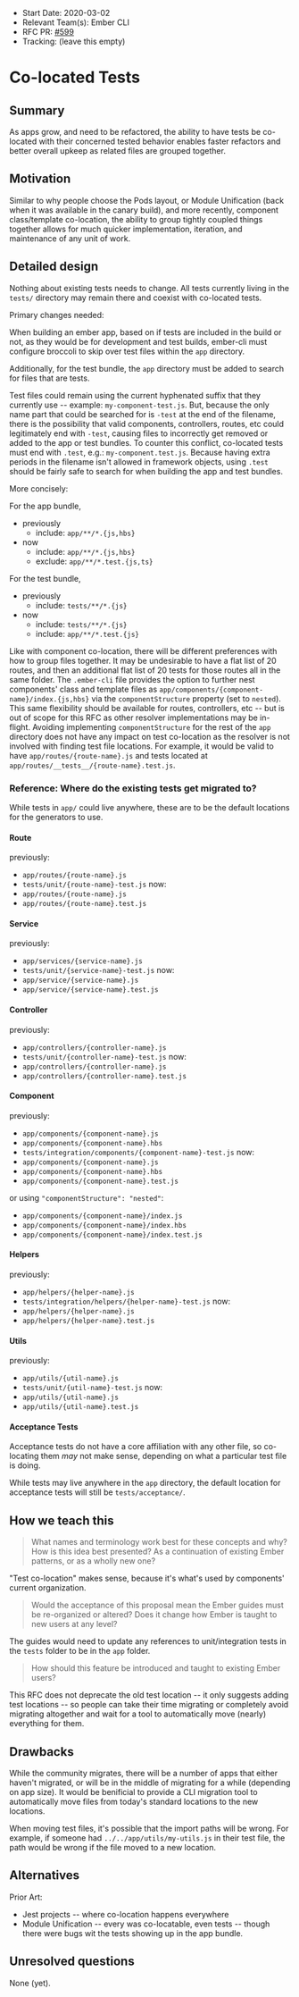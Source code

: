 - Start Date: 2020-03-02
- Relevant Team(s): Ember CLI
- RFC PR: [#599](https://github.com/emberjs/rfcs/pull/599)
- Tracking: (leave this empty)

# Co-located Tests

## Summary

As apps grow, and need to be refactored, the ability to have tests be co-located with their concerned tested behavior enables faster refactors and better overall upkeep as related files are grouped together.

## Motivation

Similar to why people choose the Pods layout, or Module Unification (back when it was available in the canary build), and more recently, component class/template co-location, the ability to group tightly coupled things together allows for much quicker implementation, iteration, and maintenance of any unit of work.

## Detailed design

Nothing about existing tests needs to change. All tests currently living in the `tests/` directory may remain there and coexist with co-located tests.

Primary changes needed:

When building an ember app, based on if tests are included in the build or not, as they would be for development and test builds, ember-cli must configure broccoli to skip over test files within the `app` directory.

Additionally, for the test bundle, the `app` directory must be added to search for files that are tests.

Test files could remain using the current hyphenated suffix that they currently use -- example: `my-component-test.js`.
But, because the only name part that could be searched for is `-test` at the end of the filename, there is the possibility that valid components, controllers, routes, etc could legitimately end with `-test`, causing files to incorrectly get removed or added to the app or test bundles.
To counter this conflict, co-located tests must end with `.test`, e.g.: `my-component.test.js`. Because having extra periods in the filename isn't allowed in framework objects, using `.test` should be fairly safe to search for when building the app and test bundles.

More concisely:

For the app bundle,
 - previously
   - include: `app/**/*.{js,hbs}`
 - now
   - include: `app/**/*.{js,hbs}`
   - exclude: `app/**/*.test.{js,ts}`

For the test bundle,
 - previously
   - include: `tests/**/*.{js}`
 - now
   - include: `tests/**/*.{js}`
   - include: `app/**/*.test.{js}`


Like with component co-location, there will be different preferences with how to group files together. It may be undesirable to have a flat list of 20 routes, and then an additional flat list of 20 tests for those routes all in the same folder.
The `.ember-cli` file provides the option to further nest components' class and template files as `app/components/{component-name}/index.{js,hbs}` via the `componentStructure` property (set to `nested`).
This same flexibility should be available for routes, controllers, etc -- but is out of scope for this RFC as other resolver implementations may be in-flight.
Avoiding implementing `componentStructure` for the rest of the `app` directory does not have any impact on test co-location as the resolver is not involved with finding test file locations. For example, it would be valid to have `app/routes/{route-name}.js` and tests located at `app/routes/__tests__/{route-name}.test.js`.


### Reference: Where do the existing tests get migrated to?
While tests in `app/` could live anywhere, these are to be the default locations for the generators to use.

#### Route

previously:
 - `app/routes/{route-name}.js`
 - `tests/unit/{route-name}-test.js`
now:
 - `app/routes/{route-name}.js`
 - `app/routes/{route-name}.test.js`

#### Service

previously:
 - `app/services/{service-name}.js`
 - `tests/unit/{service-name}-test.js`
now:
 - `app/service/{service-name}.js`
 - `app/service/{service-name}.test.js`

#### Controller

previously:
 - `app/controllers/{controller-name}.js`
 - `tests/unit/{controller-name}-test.js`
now:
 - `app/controllers/{controller-name}.js`
 - `app/controllers/{controller-name}.test.js`

#### Component

previously:
 - `app/components/{component-name}.js`
 - `app/components/{component-name}.hbs`
 - `tests/integration/components/{component-name}-test.js`
now:
 - `app/components/{component-name}.js`
 - `app/components/{component-name}.hbs`
 - `app/components/{component-name}.test.js`

or using `"componentStructure": "nested"`:
 - `app/components/{component-name}/index.js`
 - `app/components/{component-name}/index.hbs`
 - `app/components/{component-name}/index.test.js`

#### Helpers

previously:
 - `app/helpers/{helper-name}.js`
 - `tests/integration/helpers/{helper-name}-test.js`
now:
 - `app/helpers/{helper-name}.js`
 - `app/helpers/{helper-name}.test.js`

#### Utils

previously:
 - `app/utils/{util-name}.js`
 - `tests/unit/{util-name}-test.js`
now:
 - `app/utils/{util-name}.js`
 - `app/utils/{util-name}.test.js`

#### Acceptance Tests

Acceptance tests do not have a core affiliation with any other file, so co-locating them _may_ not make sense, depending on what a particular test file is doing.

While tests may live anywhere in the `app` directory, the default location for acceptance tests will still be `tests/acceptance/`.


## How we teach this


> What names and terminology work best for these concepts and why? How is this
idea best presented? As a continuation of existing Ember patterns, or as a
wholly new one?

"Test co-location" makes sense, because it's what's used by components' current organization.

> Would the acceptance of this proposal mean the Ember guides must be
re-organized or altered? Does it change how Ember is taught to new users
at any level?

The guides would need to update any references to unit/integration tests in the `tests` folder to be in the `app` folder.


> How should this feature be introduced and taught to existing Ember
users?

This RFC does not deprecate the old test location -- it only suggests adding test locations -- so people can take their time migrating or completely avoid migrating altogether and wait for a tool to automatically move (nearly) everything for them.

## Drawbacks

While the community migrates, there will be a number of apps that either haven't migrated, or will be in the middle of migrating for a while (depending on app size).
It would be benificial to provide a CLI migration tool to automatically move files from today's standard locations to the new locations.

When moving test files, it's possible that the import paths will be wrong. For example, if someone had `../../app/utils/my-utils.js` in their test file, the path would be wrong if the file moved to a new location.

## Alternatives

Prior Art:
 - Jest projects -- where co-location happens everywhere
 - Module Unification -- every was co-locatable, even tests -- though there were bugs wit the tests showing up in the app bundle.


## Unresolved questions

None (yet).
